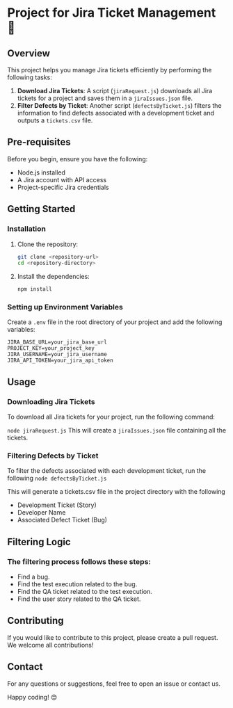 # Project for Jira Ticket Management 🚀

## Overview

This project helps you manage Jira tickets efficiently by performing the following tasks:
1. **Download Jira Tickets**: A script (`jiraRequest.js`) downloads all Jira tickets for a project and saves them in a `jiraIssues.json` file.
2. **Filter Defects by Ticket**: Another script (`defectsByTicket.js`) filters the information to find defects associated with a development ticket and outputs a `tickets.csv` file.

## Pre-requisites

Before you begin, ensure you have the following:

- Node.js installed
- A Jira account with API access
- Project-specific Jira credentials

## Getting Started

### Installation

1. Clone the repository:

    ```sh
    git clone <repository-url>
    cd <repository-directory>
    ```

2. Install the dependencies:

    ```sh
    npm install
    ```

### Setting up Environment Variables

Create a `.env` file in the root directory of your project and add the following variables:

```env
JIRA_BASE_URL=your_jira_base_url
PROJECT_KEY=your_project_key
JIRA_USERNAME=your_jira_username
JIRA_API_TOKEN=your_jira_api_token
```

## Usage
### Downloading Jira Tickets
To download all Jira tickets for your project, run the following command:

```node jiraRequest.js```
This will create a ```jiraIssues.json``` file containing all the tickets.

### Filtering Defects by Ticket
To filter the defects associated with each development ticket, run the following 
```node defectsByTicket.js```

This will generate a tickets.csv file in the project directory with the following 

* Development Ticket (Story)
* Developer Name
* Associated Defect Ticket (Bug)


## Filtering Logic

### The filtering process follows these steps:
* Find a bug.
* Find the test execution related to the bug.
* Find the QA ticket related to the test execution.
* Find the user story related to the QA ticket.

## Contributing
If you would like to contribute to this project, please create a pull request. We welcome all contributions!

## Contact
For any questions or suggestions, feel free to open an issue or contact us.

Happy coding! 😊